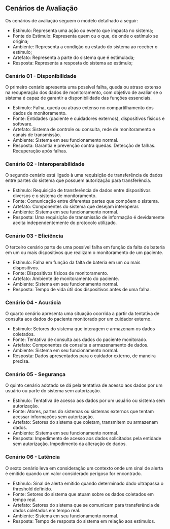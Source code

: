 ## Cenários de Avaliação

Os cenários de avaliação seguem o modelo detalhado a seguir:

* Estímulo: Representa uma ação ou evento que impacta no sistema;
* Fonte do Estímulo: Representa quem ou o que, de onde o estímulo se origina;
* Ambiente: Representa a condição ou estado do sistema ao receber o estímulo;
* Artefato: Representa a parte do sistema que é estimulada;
* Resposta: Representa a resposta do sistema ao estímulo;

### Cenário 01 - Disponibilidade

O primeiro cenário apresenta uma possível falha, queda ou atraso extenso na recuperação dos dados de monitoramento, com objetivo de avaliar se o sistema é capaz de garantir a disponibilidade das funções essenciais.

* Estímulo: Falha, queda ou atraso extenso no compartilhamento dos dados de monitoramento.       
* Fonte: Entidades (paciente e cuidadores externos), dispositivos físicos e software.
* Artefato: Sistema de controle ou consulta, rede de monitoramento e canais de transmissão.
* Ambiente: Sistema em seu funcionamento normal.
* Resposta: Garantia e prevenção contra quedas. Detecção de falhas. Recuperação após falhas.

### Cenário 02 - Interoperabilidade

O segundo cenário está ligado à uma requisição de transferência de dados entre partes do sistema que possuem autorização para transferência.

* Estímulo: Requisição de transferência de dados entre dispositivos diversos e o sistema de monitoramento.
* Fonte: Comunicação entre diferentes partes que compõem o sistema.
* Artefato: Componentes do sistema que desejam interoperar.
* Ambiente: Sistema em seu funcionamento normal.
* Resposta: Uma requisição de transmissão de informação é devidamente aceita independentemente do protocolo utilizado.

### Cenário 03 - Eficiência

O terceiro cenário parte de uma possível falha em função da falta de bateria em um ou mais dispositivos que realizam o monitoramento de um paciente.

* Estímulo: Falha em função da falta de bateria em um ou mais dispositivos.
* Fonte: Dispositivos físicos de monitoramento.
* Artefato: Ambiente de monitoramento do paciente.
* Ambiente: Sistema em seu funcionamento normal.
* Resposta: Tempo de vida útil dos dispositivos antes de uma falha.

### Cenário 04 - Acurácia

O quarto cenário apresenta uma situação ocorrida a partir da tentativa de consulta aos dados do paciente monitorado por um cuidador externo.

* Estímulo: Setores do sistema que interagem e armazenam os dados coletados.    
* Fonte: Tentativa de consulta aos dados do paciente monitorado.
* Artefato: Componentes de consulta e armazenamento de dados.
* Ambiente: Sistema em seu funcionamento normal.
* Resposta: Dados apresentados para o cuidador externo, de maneira precisa.

### Cenário 05 - Segurança

O quinto cenário adotado se dá pela tentativa de acesso aos dados por um usuário ou parte do sistema sem autorização.

* Estímulo: Tentativa de acesso aos dados por um usuário ou sistema sem autorização.
* Fonte: Atores, partes do sistemas ou sistemas externos que tentam acessar informações sem autorização.
* Artefato: Setores do sistema que coletam, transmitem ou armazenam dados.
* Ambiente: Sistema em seu funcionamento normal.
* Resposta: Impedimento de acesso aos dados solicitados pela entidade sem autorização. Impedimento da alteração de dados.

### Cenário 06 - Latência

O sexto cenário leva em consideração um contexto onde um sinal de alerta é emitido quando um valor considerado perigoso for encontrado.

* Estímulo: Sinal de alerta emitido quando determinado dado ultrapassa o threshold definido.
* Fonte: Setores do sistema que atuam sobre os dados coletados em tempo real.
* Artefato: Setores do sistema que se comunicam para transferência de dados coletados em tempo real.
* Ambiente: Sistema em seu funcionamento normal.
* Resposta: Tempo de resposta do sistema em relação aos estímulos.
